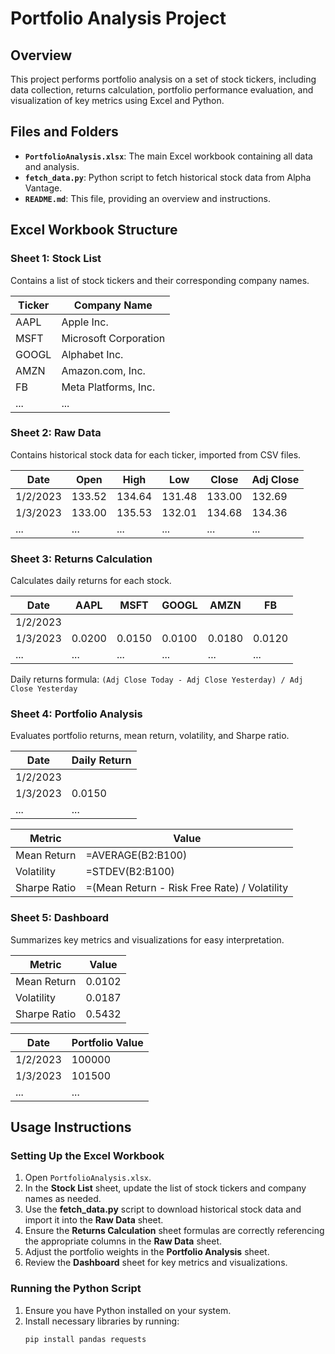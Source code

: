 # Portfolio Analysis Project

## Overview

This project performs portfolio analysis on a set of stock tickers, including data collection, returns calculation, portfolio performance evaluation, and visualization of key metrics using Excel and Python.

## Files and Folders

- **`PortfolioAnalysis.xlsx`**: The main Excel workbook containing all data and analysis.
- **`fetch_data.py`**: Python script to fetch historical stock data from Alpha Vantage.
- **`README.md`**: This file, providing an overview and instructions.

## Excel Workbook Structure

### Sheet 1: Stock List

Contains a list of stock tickers and their corresponding company names.

| Ticker | Company Name          |
|--------|-----------------------|
| AAPL   | Apple Inc.            |
| MSFT   | Microsoft Corporation |
| GOOGL  | Alphabet Inc.         |
| AMZN   | Amazon.com, Inc.      |
| FB     | Meta Platforms, Inc.  |
| ...    | ...                   |

### Sheet 2: Raw Data

Contains historical stock data for each ticker, imported from CSV files.

| Date      | Open  | High  | Low   | Close | Adj Close |
|-----------|-------|-------|-------|-------|-----------|
| 1/2/2023  | 133.52| 134.64| 131.48| 133.00| 132.69    |
| 1/3/2023  | 133.00| 135.53| 132.01| 134.68| 134.36    |
| ...       | ...   | ...   | ...   | ...   | ...       |

### Sheet 3: Returns Calculation

Calculates daily returns for each stock.

| Date     | AAPL  | MSFT  | GOOGL | AMZN  | FB    |
|----------|-------|-------|-------|-------|-------|
| 1/2/2023 |       |       |       |       |       |
| 1/3/2023 | 0.0200| 0.0150| 0.0100| 0.0180| 0.0120|
| ...      | ...   | ...   | ...   | ...   | ...   |

Daily returns formula: `(Adj Close Today - Adj Close Yesterday) / Adj Close Yesterday`

### Sheet 4: Portfolio Analysis

Evaluates portfolio returns, mean return, volatility, and Sharpe ratio.

| Date     | Daily Return |
|----------|--------------|
| 1/2/2023 |              |
| 1/3/2023 | 0.0150       |
| ...      | ...          |

| Metric       | Value                   |
|--------------|-------------------------|
| Mean Return  | =AVERAGE(B2:B100)       |
| Volatility   | =STDEV(B2:B100)         |
| Sharpe Ratio | =(Mean Return - Risk Free Rate) / Volatility |

### Sheet 5: Dashboard

Summarizes key metrics and visualizations for easy interpretation.

| Metric        | Value  |
|---------------|--------|
| Mean Return   | 0.0102 |
| Volatility    | 0.0187 |
| Sharpe Ratio  | 0.5432 |

| Date     | Portfolio Value |
|----------|-----------------|
| 1/2/2023 | 100000          |
| 1/3/2023 | 101500          |
| ...      | ...             |

## Usage Instructions

### Setting Up the Excel Workbook

1. Open `PortfolioAnalysis.xlsx`.
2. In the **Stock List** sheet, update the list of stock tickers and company names as needed.
3. Use the **fetch_data.py** script to download historical stock data and import it into the **Raw Data** sheet.
4. Ensure the **Returns Calculation** sheet formulas are correctly referencing the appropriate columns in the **Raw Data** sheet.
5. Adjust the portfolio weights in the **Portfolio Analysis** sheet.
6. Review the **Dashboard** sheet for key metrics and visualizations.

### Running the Python Script

1. Ensure you have Python installed on your system.
2. Install necessary libraries by running:
   ```sh
   pip install pandas requests
